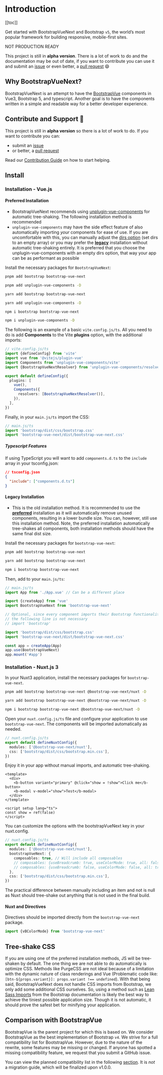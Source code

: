 # Introduction

<ClientOnly>
  <Teleport to=".bd-toc">

[[toc]]

  </Teleport>
</ClientOnly>

<div class="lead">

Get started with BootstrapVueNext and Bootstrap `v5`, the world’s most popular framework for building responsive, mobile-first sites.

</div>

<b-alert variant="danger" :model-value="true" class="my-5">

NOT PRODUCTION READY

This project is still in **alpha version**. There is a lot of work to do and the documentation may be out of date, if you want to contribute you can use it and submit an [issue](https://github.com/bootstrap-vue-next/bootstrap-vue-next/issues) or even better, a [pull request](https://github.com/bootstrap-vue-next/bootstrap-vue-next/pulls) 😄

</b-alert>

## Why BootstrapVueNext?

BootstrapVueNext is an attempt to have the [BootstrapVue](https://bootstrap-vue.org/) components in Vue3, Bootstrap 5, and typescript. Another goal is to have the components written in a simple and readable way for a better developer experience.

## Contribute and Support 🙌

This project is still in **alpha version** so there is a lot of work to do. If you want to contribute you can:

- submit an [issue](https://github.com/bootstrap-vue-next/bootstrap-vue-next/issues)
- or better, a [pull request](https://github.com/bootstrap-vue-next/bootstrap-vue-next/pulls)

Read our [Contribution Guide](https://github.com/bootstrap-vue-next/bootstrap-vue-next/blob/main/CONTRIBUTING.md) on how to start helping.

## Install

### Installation - Vue.js

#### Preferred Installation

- BootstrapVueNext recommends using [unplugin-vue-components](https://github.com/antfu/unplugin-vue-components) for automatic tree-shaking. The following installation method is recommended
- `unplugin-vue-components` may have the side effect feature of also automatically importing _your_ components for ease of use. If you are uncomfortable with this, you can manually adjust the [dirs option](https://github.com/antfu/unplugin-vue-components#configuration) (set dirs to an empty array) or you may prefer the [**legacy**](#legacy-installation) installation without automatic tree-shaking entirely. It is preferred that you choose the unplugin-vue-components with an empty dirs option, that way your app can be as performant as possible

Install the necessary packages for `BootstrapVueNext`:

<client-only>
<b-tabs v-model="codePreference">
  <b-tab title="PNPM">

  <b-card class="bg-body-tertiary">

```bash
pnpm add bootstrap bootstrap-vue-next

pnpm add unplugin-vue-components -D
```

  </b-card>

  </b-tab>
  <b-tab title="YARN">

  <b-card class="bg-body-tertiary">

```bash
yarn add bootstrap bootstrap-vue-next

yarn add unplugin-vue-components -D
```

  </b-card>

  </b-tab>
  <b-tab title="NPM">

  <b-card class="bg-body-tertiary">

```bash
npm i bootstrap bootstrap-vue-next

npm i unplugin-vue-components -D
```

  </b-card>

  </b-tab>
</b-tabs>
</client-only>

The following is an example of a basic `vite.config.js/ts`. All you need to do is add **Components** to the Vite **plugins** option, with the additional imports:

<b-card class="bg-body-tertiary">

```ts
// vite.config.js/ts
import {defineConfig} from 'vite'
import vue from '@vitejs/plugin-vue'
import Components from 'unplugin-vue-components/vite'
import {BootstrapVueNextResolver} from 'unplugin-vue-components/resolvers'

export default defineConfig({
  plugins: [
    vue(),
    Components({
      resolvers: [BootstrapVueNextResolver()],
    }),
  ],
})
```

</b-card>

Finally, in your `main.js/ts` import the CSS:

<b-card class="bg-body-tertiary">

```ts
// main.js/ts
import 'bootstrap/dist/css/bootstrap.css'
import 'bootstrap-vue-next/dist/bootstrap-vue-next.css'
```

</b-card>

##### Typescript Features

If using TypeScript you will want to add `components.d.ts` to the `include` array in your tsconfig.json:

<b-card class="bg-body-tertiary">

```json
// tsconfig.json
{
  "include": ["components.d.ts"]
}
```

</b-card>

#### Legacy Installation

- This is the old installation method. It is recommended to use the [**preferred**](#preferred-installation) installation as it will automatically remove unused components, resulting in a lower bundle size. You can, however, still use this installation method. Note, the preferred installation automatically tree-shakes all components, both installation methods should have the same final dist size.

Install the necessary packages for `bootstrap-vue-next`:

<client-only>
<b-tabs v-model="codePreference">
  <b-tab title="PNPM">

  <b-card class="bg-body-tertiary">

```bash
pnpm add bootstrap bootstrap-vue-next
```

  </b-card>

  </b-tab>
  <b-tab title="YARN">

  <b-card class="bg-body-tertiary">

```bash
yarn add bootstrap bootstrap-vue-next
```

  </b-card>

  </b-tab>
  <b-tab title="NPM">

  <b-card class="bg-body-tertiary">

```bash
npm i bootstrap bootstrap-vue-next
```

  </b-card>

  </b-tab>
</b-tabs>
</client-only>

Then, add to your `main.js/ts`:

<b-card class="bg-body-tertiary">

```typescript
// main.js/ts
import App from './App.vue' // Can be a different place

import {createApp} from 'vue'
import BootstrapVueNext from 'bootstrap-vue-next'

// Optional, since every component imports their Bootstrap functionality
// the following line is not necessary
// import 'bootstrap'

import 'bootstrap/dist/css/bootstrap.css'
import 'bootstrap-vue-next/dist/bootstrap-vue-next.css'

const app = createApp(App)
app.use(BootstrapVueNext)
app.mount('#app')
```

</b-card>

### Installation - Nuxt.js 3

In your Nuxt3 application, install the necessary packages for `bootstrap-vue-next`.

<client-only>
<b-tabs v-model="codePreference">
  <b-tab title="PNPM">

  <b-card class="bg-body-tertiary">

```bash
pnpm add bootstrap bootstrap-vue-next @bootstrap-vue-next/nuxt -D
```

  </b-card>

  </b-tab>
  <b-tab title="YARN">

  <b-card class="bg-body-tertiary">

```bash
yarn add bootstrap bootstrap-vue-next @bootstrap-vue-next/nuxt -D
```

  </b-card>

  </b-tab>
  <b-tab title="NPM">

  <b-card class="bg-body-tertiary">

```bash
npm i bootstrap bootstrap-vue-next @bootstrap-vue-next/nuxt -D
```

  </b-card>

  </b-tab>
</b-tabs>
</client-only>

Open your `nuxt.config.js/ts` file and configure your application to use `bootstrap-vue-next`. The components will be imported automatically as needed.

<b-card class="bg-body-tertiary">

```ts
// nuxt.config.js/ts
export default defineNuxtConfig({
  modules: ['@bootstrap-vue-next/nuxt'],
  css: ['bootstrap/dist/css/bootstrap.min.css'],
})
```

</b-card>

Enjoy it in your app without manual imports, and automatic tree-shaking.

<b-card class="bg-body-tertiary">

```vue
<template>
  <div>
    <b-button variant="primary" @click="show = !show">Click me</b-button>
    <b-modal v-model="show">Test</b-modal>
  </div>
</template>

<script setup lang="ts">
const show = ref(false)
</script>
```

</b-card>

You can customize the options with the bootstrapVueNext key in your nuxt.config.

<b-card class="bg-body-tertiary">

```ts
// nuxt.config.js/ts
export default defineNuxtConfig({
  modules: ['@bootstrap-vue-next/nuxt'],
  bootstrapVueNext: {
    composables: true, // Will include all composables
    // composables: {useBreadcrumb: true, useColorMode: true, all: false}, // Will include only useBreadcrumb & useColorMode
    // composables: {useBreadcrumb: false, useColorMode: false, all: true} // Will include everything except useBreadcrumb & useColorMode
  },
  css: ['bootstrap/dist/css/bootstrap.min.css'],
})
```

</b-card>

The practical difference between manually including an item and not is null as Nuxt should tree-shake out anything that is not used in the final build.

#### Nuxt and Directives

Directives should be imported directly from the `bootstrap-vue-next` package.

<b-card class="bg-body-tertiary">

```ts
import {vBColorMode} from 'bootstrap-vue-next'
```

</b-card>

## Tree-shake CSS

If you are using one of the preferred installation methods, JS will be tree-shaken by default. The one thing we are not able to do automatically is optimize CSS. Methods like PurgeCSS are not ideal because of a limitation with the dynamic nature of class renderings and Vue (Problematic code like: `[btn-${props.variant}]: props.variant !== undefined`). With that being said, BootstrapVueNext does not handle CSS imports from Bootstrap, we only add some additional CSS ourselves. So, using a method such as [Lean Sass Imports](https://getbootstrap.com/docs/5.3/customize/optimize/#lean-sass-imports) from the Bootstrap documentation is likely the best way to achieve the tiniest possible application size. Though it is not automatic, it should prove the safest bet for minifying your application.

## Comparison with BootstrapVue

BootstrapVue is the parent project for which this is based on. We consider BootstrapVue as the best implementation of Bootstrap `v4`. We strive for a full compatibility list for BootstrapVue. However, due to the nature of the rewrite, some features may be missing or changed. If anyone has spotted a missing compatibility feature, we request that you submit a GitHub issue.

<!-- To follow this, we'll implement a parity list where you can view the progress of covered components. This section is not ready yet. -->

You can view the planned compatibility list in the following [section](./reference/parityList.md). It is _not_ a migration guide, which will be finalized upon v1.0.0.

<script setup lang="ts">
  import {BCard, BCardBody, BAlert, BTab, BTabs} from 'bootstrap-vue-next'
  import {useLocalStorage} from '@vueuse/core'

  const codePreference = useLocalStorage('code-group-preference', 0)
</script>
